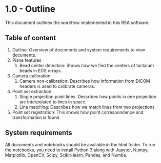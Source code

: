 # 1.0 - Outline

This document outlines the workflow implemented in this RSA software.

## Table of content

1. Outline: Overview of documents and system requirements to view documents.
1. Plane features
    1. Bead center detection: Shows how we find the centers of tantalum beads in EOS x-rays.
1. Camera calibration
    1. Camera non-calibration: Describes how information from DICOM headers is used to calibrate cameras.
1. Point set extraction:
    1. Single projection point lines: Describes how points in one projection are interpolated to lines in space.
    1. Line matching: Describes how we match lines from two projections
1. Point set registration: This shows how point correspondence and transformation is found.

## System requirements

All documents and notebooks should be available in the html folder. To run the notebooks, you need to install Python 3 along with Jupyter, Numpy, Matplotlib, OpenCV, Scipy, Scikit-learn, Pandas, and Numba.
